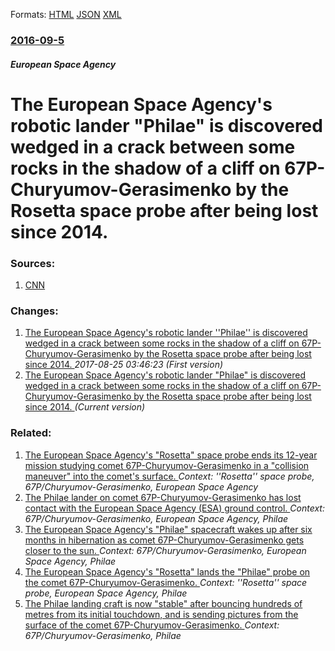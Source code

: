 
Formats: [HTML](/news/2016/09/5/the-european-space-agency-s-robotic-lander-philae-is-discovered-wedged-in-a-crack-between-some-rocks-in-the-shadow-of-a-cliff-on-67p-chury.html)  [JSON](/news/2016/09/5/the-european-space-agency-s-robotic-lander-philae-is-discovered-wedged-in-a-crack-between-some-rocks-in-the-shadow-of-a-cliff-on-67p-chury.json)  [XML](/news/2016/09/5/the-european-space-agency-s-robotic-lander-philae-is-discovered-wedged-in-a-crack-between-some-rocks-in-the-shadow-of-a-cliff-on-67p-chury.xml)  

### [2016-09-5](/news/2016/09/5/index.md)

##### European Space Agency
# The European Space Agency's robotic lander "Philae" is discovered wedged in a crack between some rocks in the shadow of a cliff on 67P-Churyumov-Gerasimenko by the Rosetta space probe after being lost since 2014. 




### Sources:

1. [CNN](http://edition.cnn.com/2016/09/05/europe/philae-is-found/)

### Changes:

1. [The European Space Agency's robotic lander ''Philae'' is discovered wedged in a crack between some rocks in the shadow of a cliff on 67P-Churyumov-Gerasimenko by the Rosetta space probe after being lost since 2014. ](/news/2016/09/5/the-european-space-agency-s-robotic-lander-philae-is-discovered-wedged-in-a-crack-between-some-rocks-in-the-shadow-of-a-cliff-on-67p-chu.md) _2017-08-25 03:46:23 (First version)_
1. [The European Space Agency's robotic lander "Philae" is discovered wedged in a crack between some rocks in the shadow of a cliff on 67P-Churyumov-Gerasimenko by the Rosetta space probe after being lost since 2014. ](/news/2016/09/5/the-european-space-agency-s-robotic-lander-philae-is-discovered-wedged-in-a-crack-between-some-rocks-in-the-shadow-of-a-cliff-on-67p-chury.md) _(Current version)_

### Related:

1. [The European Space Agency's "Rosetta" space probe ends its 12-year mission studying comet 67P-Churyumov-Gerasimenko in a "collision maneuver" into the comet's surface. ](/news/2016/09/30/the-european-space-agency-s-rosetta-space-probe-ends-its-12-year-mission-studying-comet-67p-churyumovagerasimenko-in-a-collision-maneuv.md) _Context: ''Rosetta'' space probe, 67P/Churyumov-Gerasimenko, European Space Agency_
2. [ The Philae lander on comet 67P-Churyumov-Gerasimenko has lost contact with the European Space Agency (ESA) ground control. ](/news/2015/07/20/the-philae-lander-on-comet-67p-churyumovagerasimenko-has-lost-contact-with-the-european-space-agency-esa-ground-control.md) _Context: 67P/Churyumov-Gerasimenko, European Space Agency, Philae_
3. [The European Space Agency's "Philae" spacecraft wakes up after six months in hibernation as comet 67P-Churyumov-Gerasimenko gets closer to the sun. ](/news/2015/06/14/the-european-space-agency-s-philae-spacecraft-wakes-up-after-six-months-in-hibernation-as-comet-67p-churyumovagerasimenko-gets-closer-to.md) _Context: 67P/Churyumov-Gerasimenko, European Space Agency, Philae_
4. [The European Space Agency's "Rosetta" lands the "Philae" probe on the comet 67P-Churyumov-Gerasimenko. ](/news/2014/11/12/the-european-space-agency-s-rosetta-lands-the-philae-probe-on-the-comet-67p-churyumov-gerasimenko.md) _Context: ''Rosetta'' space probe, European Space Agency, Philae_
5. [The Philae landing craft is now "stable" after bouncing hundreds of metres from its initial touchdown, and is sending pictures from the surface of the comet 67P-Churyumov-Gerasimenko. ](/news/2014/11/13/the-philae-landing-craft-is-now-stable-after-bouncing-hundreds-of-metres-from-its-initial-touchdown-and-is-sending-pictures-from-the-surf.md) _Context: 67P/Churyumov-Gerasimenko, Philae_
